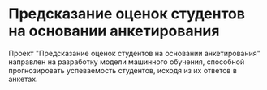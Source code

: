 # Предсказание оценок студентов на основании анкетирования

Проект "Предсказание оценок студентов на основании анкетирования" направлен на разработку модели машинного обучения, способной прогнозировать успеваемость студентов, исходя из их ответов в анкетах. 